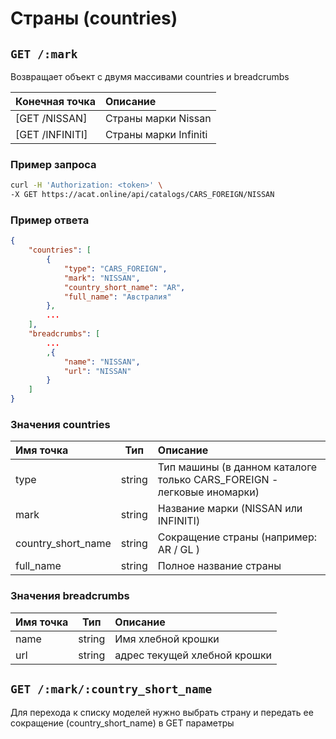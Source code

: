 # Страны (countries)

## `GET /:mark`

Возвращает объект с двумя массивами countries и breadcrumbs

| Конечная точка | Описание |
| :---- | :--------------- |
| [GET /NISSAN] | Страны марки Nissan |
| [GET /INFINITI] | Страны марки Infiniti |

### Пример запроса

```bash
curl -H 'Authorization: <token>' \
-X GET https://acat.online/api/catalogs/CARS_FOREIGN/NISSAN
```

### Пример ответа

```json
{
    "countries": [
        {
            "type": "CARS_FOREIGN",
            "mark": "NISSAN",
            "country_short_name": "AR",
            "full_name": "Австралия"
        },
        ...
    ],
    "breadcrumbs": [
        ...
        ,{
            "name": "NISSAN",
            "url": "NISSAN"
        }
    ]
}
```

### Значения countries

| Имя точка | Тип | Описание |
| :---- | :------: | :--------------- |
| type | string | Тип машины (в данном каталоге только CARS_FOREIGN - легковые иномарки) |
| mark | string | Название марки (NISSAN или INFINITI) |
| country_short_name | string | Сокращение страны (например: AR / GL ) |
| full_name | string | Полное название страны |

### Значения breadcrumbs

| Имя точка | Тип | Описание |
| :---- | :------: | :--------------- |
| name | string | Имя хлебной крошки |
| url | string | адрес текущей хлебной крошки |


## `GET /:mark/:country_short_name`

Для перехода к списку моделей нужно выбрать страну и передать ее сокращение (country_short_name) в GET параметры